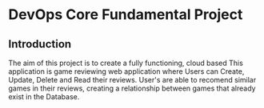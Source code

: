# DevOps Core Fundamental Project 

## Introduction

The aim of this project is to create a fully functioning, cloud based
This application is game reviewing web application where Users can Create, Update, Delete and Read their reviews. User's are able to recomend similar games in their reviews, creating a relationship between games that already exist in the Database.

